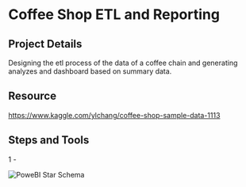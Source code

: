 # Coffee Shop ETL and Reporting

## Project Details

Designing the etl process of the data of a coffee chain and generating analyzes and dashboard based on summary data.

## Resource

https://www.kaggle.com/ylchang/coffee-shop-sample-data-1113

## Steps and Tools

1 - 

![PoweBI Star Schema](https://user-images.githubusercontent.com/66178028/109411752-50688280-79b5-11eb-9f93-6c35382a96ca.PNG)


